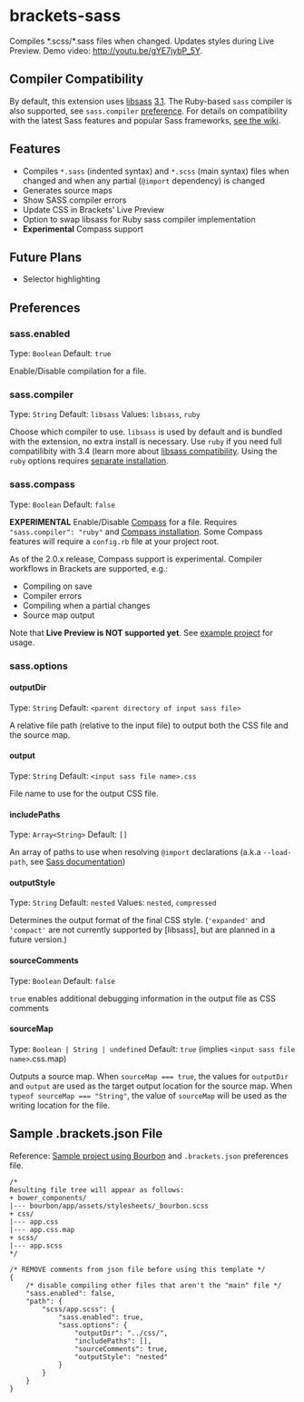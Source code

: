 brackets-sass
===========================

Compiles \*.scss/\*.sass files when changed. Updates styles during Live Preview. Demo video: http://youtu.be/gYE7jybP_5Y.

## Compiler Compatibility

By default, this extension uses [libsass](http://github.com/sass/libsass) [3.1](https://github.com/sass/libsass/releases/tag/3.1.0). The Ruby-based `sass` compiler is also supported, see `sass.compiler` [preference](#sasscompiler). For details on compatibility with the latest Sass features and popular Sass frameworks, [see the wiki](http://github.com/jasonsanjose/brackets-sass/wiki/Compatibility).

## Features

* Compiles `*.sass` (indented syntax) and `*.scss` (main syntax) files when changed and when any partial (`@import` dependency) is changed
* Generates source maps
* Show SASS compiler errors
* Update CSS in Brackets' Live Preview 
* Option to swap libsass for Ruby sass compiler implementation
* __Experimental__ Compass support

## Future Plans

* Selector highlighting

## Preferences

### sass.enabled
Type: `Boolean`
Default: `true`

Enable/Disable compilation for a file.

### sass.compiler
Type: `String`
Default: `libsass`
Values: `libsass`, `ruby`

Choose which compiler to use. `libsass` is used by default and is bundled with the extension, no extra install is necessary. Use `ruby` if you need full compatilibity with 3.4 (learn more about [libsass compatibility](https://github.com/sass/libsass/wiki/The-LibSass-Compatibility-Plan). Using the `ruby` options requires [separate installation](http://sass-lang.com/install).

### sass.compass
Type: `Boolean`
Default: `false`

__EXPERIMENTAL__ Enable/Disable [Compass](http://compass-style.org/) for a file. Requires `"sass.compiler": "ruby"` and [Compass installation](http://compass-style.org/install/). Some Compass features will require a `config.rb` file at your project root.

As of the 2.0.x release, Compass support is experimental. Compiler workflows in Brackets are supported, e.g.:

* Compiling on save
* Compiler errors
* Compiling when a partial changes
* Source map output

Note that __Live Preview is NOT supported yet__. See [example project](https://github.com/jasonsanjose/compass-example) for usage.

### sass.options

#### outputDir
Type: `String`
Default: `<parent directory of input sass file>`

A relative file path (relative to the input file) to output both the CSS file and the source map.

#### output
Type: `String`
Default: `<input sass file name>.css`

File name to use for the output CSS file.

#### includePaths
Type: `Array<String>`
Default: `[]`

An array of paths to use when resolving `@import` declarations (a.k.a `--load-path`, see [Sass documentation](http://sass-lang.com/documentation/file.SASS_REFERENCE.html#load_paths-option))

#### outputStyle
Type: `String`
Default: `nested`
Values: `nested`, `compressed`

Determines the output format of the final CSS style. (`'expanded'` and `'compact'` are not currently supported by [libsass], but are planned in a future version.)

#### sourceComments
Type: `Boolean`
Default: `false`

`true` enables additional debugging information in the output file as CSS comments

#### sourceMap
Type: `Boolean | String | undefined`
Default: `true` (implies `<input sass file name>`.css.map)

Outputs a source map. When `sourceMap === true`, the values for `outputDir` and `output` are used as the target output location for the source map. When `typeof sourceMap === "String"`, the value of `sourceMap` will be used as the writing location for the file.

## Sample .brackets.json File

Reference: [Sample project using Bourbon](https://github.com/jasonsanjose/bourbon-example) and `.brackets.json` preferences file.

```
/*
Resulting file tree will appear as follows:
+ bower_components/
|--- bourbon/app/assets/stylesheets/_bourbon.scss
+ css/
|--- app.css
|--- app.css.map
+ scss/
|--- app.scss
*/

/* REMOVE comments from json file before using this template */
{
    /* disable compiling other files that aren't the "main" file */
    "sass.enabled": false,
    "path": {
        "scss/app.scss": {
            "sass.enabled": true,
            "sass.options": {
                "outputDir": "../css/",
                "includePaths": [],
                "sourceComments": true,
                "outputStyle": "nested"
            }
        }
    }
}
```
